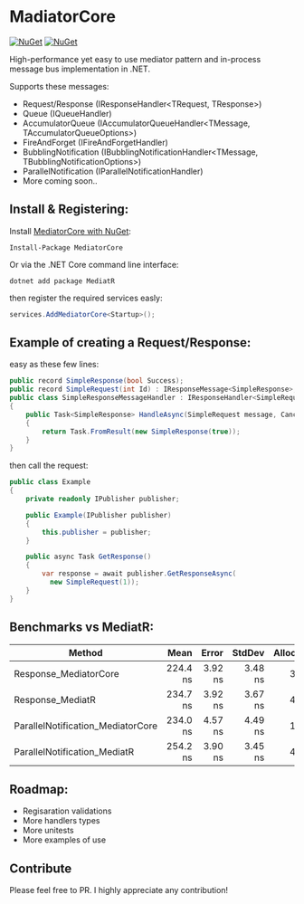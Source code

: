 # MadiatorCore

[![NuGet](https://img.shields.io/nuget/dt/MediatorCore.svg)](https://www.nuget.org/packages/MediatorCore) 
[![NuGet](https://img.shields.io/nuget/vpre/MediatorCore.svg)](https://www.nuget.org/packages/MediatorCore)

High-performance yet easy to use mediator pattern and in-process message bus implementation in .NET.

Supports these messages:
- Request/Response (IResponseHandler<TRequest, TResponse>)
- Queue (IQueueHandler<TMessage>)
- AccumulatorQueue (IAccumulatorQueueHandler<TMessage, TAccumulatorQueueOptions>)
- FireAndForget (IFireAndForgetHandler<TMessage>)
- BubblingNotification (IBubblingNotificationHandler<TMessage, TBubblingNotificationOptions>)
- ParallelNotification (IParallelNotificationHandler<TMessage>)
- More coming soon..

## Install & Registering:

Install [MediatorCore with NuGet](https://www.nuget.org/packages/MediatorCore):

    Install-Package MediatorCore
    
Or via the .NET Core command line interface:

    dotnet add package MediatR

then register the required services easly:

```csharp
services.AddMediatorCore<Startup>();
```

## Example of creating a Request/Response:

easy as these few lines:
```csharp
public record SimpleResponse(bool Success);
public record SimpleRequest(int Id) : IResponseMessage<SimpleResponse>;
public class SimpleResponseMessageHandler : IResponseHandler<SimpleRequest, SimpleResponse>
{
    public Task<SimpleResponse> HandleAsync(SimpleRequest message, CancellationToken cancellationToken)
    {
        return Task.FromResult(new SimpleResponse(true));
    }
}
```

then call the request:
```csharp
public class Example
{
    private readonly IPublisher publisher;

    public Example(IPublisher publisher)
    {
        this.publisher = publisher;
    }

    public async Task GetResponse()
    {
        var response = await publisher.GetResponseAsync(
          new SimpleRequest(1));
    }
}
```

## Benchmarks vs MediatR:
|                            Method |     Mean |   Error |  StdDev | Allocated |
|---------------------------------- |---------:|--------:|--------:|----------:|
|             Response_MediatorCore | 224.4 ns | 3.92 ns | 3.48 ns |     384 B |
|                  Response_MediatR | 234.7 ns | 3.92 ns | 3.67 ns |     464 B |
| ParallelNotification_MediatorCore | 234.0 ns | 4.57 ns | 4.49 ns |     182 B |
|      ParallelNotification_MediatR | 254.2 ns | 3.90 ns | 3.45 ns |     496 B |

## Roadmap:
- Regisaration validations
- More handlers types
- More unitests
- More examples of use

## Contribute
Please feel free to PR. I highly appreciate any contribution!
